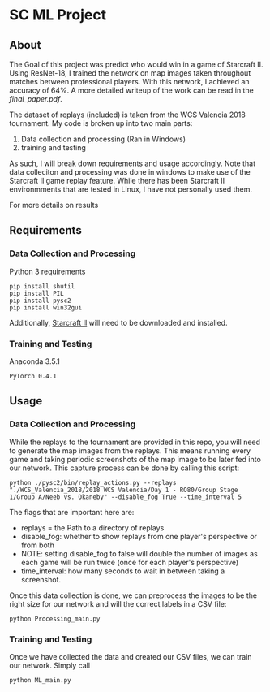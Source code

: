 # SC ML Project

## About

The Goal of this project was predict who would win in a game of Starcraft II. Using ResNet-18, I trained the network on map images taken throughout matches between professional players. With this network, I achieved an accuracy of 64%. A more detailed writeup of the work can be read in the *final_paper.pdf*.

The dataset of replays (included) is taken from the WCS Valencia 2018 tournament. My code is broken up into two main parts:

1. Data collection and processing (Ran in Windows)
2. training and testing

As such, I will break down requirements and usage accordingly. Note that data colleciton and processing was done in windows to make use of the Starcraft II game replay feature. While there has been Starcraft II environmments that are tested in Linux, I have not personally used them.

For more details on results

## Requirements

### Data Collection and Processing

Python 3 requirements
```
pip install shutil
pip install PIL
pip install pysc2
pip install win32gui
```

Additionally, [Starcraft II](https://starcraft2.com/en-us/) will need to be downloaded and installed.

### Training and Testing

Anaconda 3.5.1
```
PyTorch 0.4.1
```

## Usage

### Data Collection and Processing

While the replays to the tournament are provided in this repo, you will need to generate the map images from the replays. This means running every game and taking periodic screenshots of the map image to be later fed into our network. This capture process can be done by calling this script:

```
python ./pysc2/bin/replay_actions.py --replays "./WCS_Valencia_2018/2018 WCS Valencia/Day 1 - RO80/Group Stage 1/Group A/Neeb vs. Okaneby" --disable_fog True --time_interval 5
```

The flags that are important here are:
 - replays = the Path to a directory of replays
 - disable_fog: whether to show replays from one player's perspective or from both
  - NOTE: setting disable_fog to false will double the number of images as each game will be run twice (once for each player's perspective)
 - time_interval: how many seconds to wait in between taking a screenshot.

Once this data collection is done, we can preprocess the images to be the right size for our network and will the correct labels in a CSV file:

```
python Processing_main.py
```

### Training and Testing

Once we have collected the data and created our CSV files, we can train our network. Simply call

```
python ML_main.py
```

